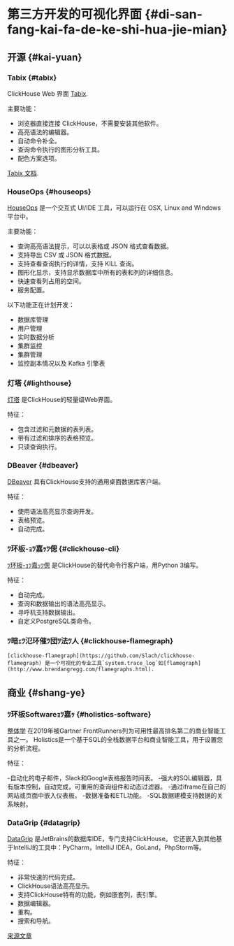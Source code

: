 
# 第三方开发的可视化界面 {#di-san-fang-kai-fa-de-ke-shi-hua-jie-mian}

## 开源 {#kai-yuan}

### Tabix {#tabix}

ClickHouse Web 界面 [Tabix](https://github.com/tabixio/tabix).

主要功能：

-   浏览器直接连接 ClickHouse，不需要安装其他软件。
-   高亮语法的编辑器。
-   自动命令补全。
-   查询命令执行的图形分析工具。
-   配色方案选项。

[Tabix 文档](https://tabix.io/doc/).

### HouseOps {#houseops}

[HouseOps](https://github.com/HouseOps/HouseOps) 是一个交互式 UI/IDE 工具，可以运行在 OSX, Linux and Windows 平台中。

主要功能：

-   查询高亮语法提示，可以以表格或 JSON 格式查看数据。
-   支持导出 CSV 或 JSON 格式数据。
-   支持查看查询执行的详情，支持 KILL 查询。
-   图形化显示，支持显示数据库中所有的表和列的详细信息。
-   快速查看列占用的空间。
-   服务配置。

以下功能正在计划开发：
- 数据库管理
- 用户管理
- 实时数据分析
- 集群监控
- 集群管理
- 监控副本情况以及 Kafka 引擎表

### 灯塔 {#lighthouse}

[灯塔](https://github.com/VKCOM/lighthouse) 是ClickHouse的轻量级Web界面。

特征：

-   包含过滤和元数据的表列表。
-   带有过滤和排序的表格预览。
-   只读查询执行。

### DBeaver {#dbeaver}

[DBeaver](https://dbeaver.io/) 具有ClickHouse支持的通用桌面数据库客户端。

特征：

-   使用语法高亮显示查询开发。
-   表格预览。
-   自动完成。

### ﾂ环板-ｮﾂ嘉ｯﾂ偲 {#clickhouse-cli}

[ﾂ环板-ｮﾂ嘉ｯﾂ偲](https://github.com/hatarist/clickhouse-cli) 是ClickHouse的替代命令行客户端，用Python 3编写。

特征：

-   自动完成。
-   查询和数据输出的语法高亮显示。
-   寻呼机支持数据输出。
-   自定义PostgreSQL类命令。

### ﾂ暗ｪﾂ氾环催ﾂ団ﾂ法ﾂ人 {#clickhouse-flamegraph}

    [clickhouse-flamegraph](https://github.com/Slach/clickhouse-flamegraph) 是一个可视化的专业工具`system.trace_log`如[flamegraph](http://www.brendangregg.com/flamegraphs.html).

## 商业 {#shang-ye}

### ﾂ环板Softwareｮﾂ嘉ｯ {#holistics-software}

[整体学](https://www.holistics.io/) 在2019年被Gartner FrontRunners列为可用性最高排名第二的商业智能工具之一。 Holistics是一个基于SQL的全栈数据平台和商业智能工具，用于设置您的分析流程。

特征：

-自动化的电子邮件，Slack和Google表格报告时间表。
-强大的SQL编辑器，具有版本控制，自动完成，可重用的查询组件和动态过滤器。
-通过iframe在自己的网站或页面中嵌入仪表板。
-数据准备和ETL功能。
-SQL数据建模支持数据的关系映射。

### DataGrip {#datagrip}

[DataGrip](https://www.jetbrains.com/datagrip/) 是JetBrains的数据库IDE，专门支持ClickHouse。 它还嵌入到其他基于IntelliJ的工具中：PyCharm，IntelliJ IDEA，GoLand，PhpStorm等。

特征：

-   非常快速的代码完成。
-   ClickHouse语法高亮显示。
-   支持ClickHouse特有的功能，例如嵌套列，表引擎。
-   数据编辑器。
-   重构。
-   搜索和导航。

[来源文章](https://clickhouse.tech/docs/zh/interfaces/third-party/gui/) <!--hide-->
